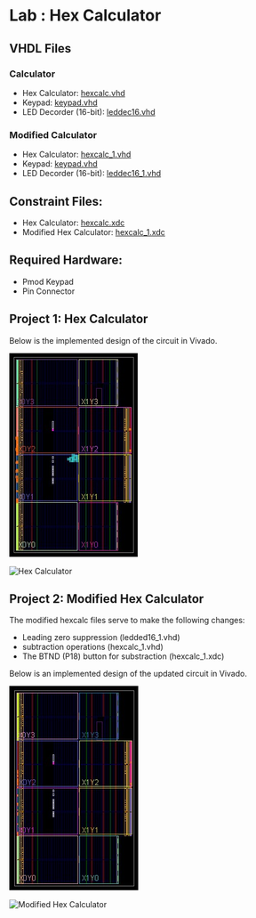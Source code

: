 # Lab : Hex Calculator

## VHDL Files

### Calculator
- Hex Calculator: [hexcalc.vhd](https://github.com/andrewshamis/CPE-487/blob/main/Homework_6/hexcalc.vhd)
- Keypad: [keypad.vhd](https://github.com/andrewshamis/CPE-487/blob/main/Homework_6/keypad.vhd)
- LED Decorder (16-bit): [leddec16.vhd](https://github.com/andrewshamis/CPE-487/blob/main/Homework_6/leddec16.vhd)

### Modified Calculator
- Hex Calculator: [hexcalc_1.vhd](https://github.com/andrewshamis/CPE-487/blob/main/Homework_6/leddec16.vhd)
- Keypad: [keypad.vhd](https://github.com/andrewshamis/CPE-487/blob/main/Homework_6/keypad.vhd)
- LED Decorder (16-bit): [leddec16_1.vhd](https://github.com/andrewshamis/CPE-487/blob/main/Homework_6/leddec_1.vhd)

## Constraint Files:
- Hex Calculator: [hexcalc.xdc](https://github.com/andrewshamis/CPE-487/blob/main/Homework_6/hexcalc.xdc)
- Modified Hex Calculator: [hexcalc_1.xdc](https://github.com/andrewshamis/CPE-487/blob/main/Homework_6/hexcalc_1.xdc)

## Required Hardware:
- Pmod Keypad
- Pin Connector

## Project 1: Hex Calculator

Below is the implemented design of the circuit in Vivado.

![Implemented_Design](https://github.com/andrewshamis/CPE-487/blob/main/Homework_6/Lab_4_Implemented_Design.jpg)

![Hex Calculator](https://github.com/andrewshamis/CPE-487/blob/main/Homework_6/IMG_docpqs.gif)


## Project 2: Modified Hex Calculator

The modified hexcalc files serve to make the following changes:

- Leading zero suppression (ledded16_1.vhd)
- subtraction operations (hexcalc_1.vhd)
- The BTND (P18) button for substraction (hexcalc_1.xdc)

Below is an implemented design of the updated circuit in Vivado.

![Modified_Implemented_Design](https://github.com/andrewshamis/CPE-487/blob/main/Homework_6/Lab_4_Implemented_Design_1.jpg)

![Modified Hex Calculator](https://github.com/andrewshamis/CPE-487/blob/main/Homework_6/IMG_sm4nim.gif)
